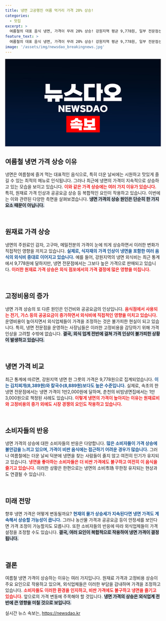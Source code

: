```yaml
---
title: 냉면 고공행진 여름 먹거리 가격 20% 상승!
categories:
  - 맛집
excerpt: >
  여름철의 대표 음식 냉면, 가격이 무려 20% 상승! 강원지역 평균 9,778원, 일부 전문점선 1만3,000원 넘어. 원재료 및 공공요금 인상으로 소비자들 지갑이 더욱 무겁다.
feature_text: >
  여름철의 대표 음식 냉면, 가격이 무려 20% 상승! 강원지역 평균 9,778원, 일부 전문점선 1만3,000원 넘어. 원재료 및 공공요금 인상으로 소비자들 지갑이 더욱 무겁다.
image: '/assets/img/newsdao_breakingnews.jpg'
---
```


<p><img src="/assets/img/newsdao_breakingnews.jpg" alt="koreaapp 속보" /></p>

<h2 data-ke-size="size26">여름철 냉면 가격 상승 이유</h2>

<p data-ke-size="size16">냉면은 여름철에 즐겨 먹는 대표적인 음식으로, 특히 더운 날씨에는 시원하고 맛있게 즐길 수 있는 최적의 메뉴로 인식됩니다. 그러나 최근에 냉면의 가격이 지속적으로 상승하고 있는 모습을 보이고 있습니다. <b><span style="color: #ee2323;">이와 같은 가격 상승에는 여러 가지 이유가 있습니다.</span></b>  특히, 원재료 가격 인상과 공공요금 상승 등 복합적인 요인이 작용하고 있습니다. 이번에는 이와 관련된 다양한 측면을 살펴보겠습니다. <b><span style="background-color: #21538527;">냉면 가격의 상승 원인은 단순히 한 가지 요소 때문이 아닙니다.</span></b></p>

<p data-ke-size="size16">&nbsp;</p>

<h2 data-ke-size="size26">원재료 가격 상승</h2>

<p data-ke-size="size16">냉면의 주원료인 감자, 고구마, 메밀전분의 가격이 눈에 띄게 상승하면서 이러한 변화가 직접적인 영향을 끼치고 있습니다. <b><span style="color: #1a5490;">실제로, 식자재의 가격 인상이 냉면을 포함한 여러 음식의 외식비 증대로 이어지고 있습니다.</span></b> 예를 들어, 강원지역의 냉면 외식비는 최근 통계에서 9,778원에 달하지만, 냉면 전문점에서는 그보다 높은 가격으로 판매되고 있습니다. <b><span style="color: #ee2323;">이러한 원재료 가격 상승은 외식 점포에서의 가격 결정에 많은 영향을 미칩니다.</span></b></p>

<p data-ke-size="size16">&nbsp;</p>

<h2 data-ke-size="size26">고정비용의 증가</h2>

<p data-ke-size="size16">냉면 가격 상승의 또 다른 원인은 인건비와 공공요금의 인상입니다. <b><span style="color: #ee2323;">음식점에서 사용되는 전기, 가스 등의 공공요금이 증가하면서 외식비에 직접적인 영향을 미치고 있습니다.</span></b> 운영비용이 높아지면서 외식업체들이 가격을 조정하는 것은 불가피한 현실이 되고 있습니다. 특히, 냉면 전문점을 운영하는 사장님들은 이러한 고정비용을 감당하기 위해 가격 인상을 고려할 수밖에 없습니다. <b><span style="background-color: #21538527;">결국, 외식 업계 전반에 걸쳐 가격 인상이 불가피한 상황이 발생하고 있습니다.</span></b></p>

<p data-ke-size="size16">&nbsp;</p>

<h2 data-ke-size="size26">냉면 가격 비교</h2>

<p data-ke-size="size16">최근 통계에 따르면, 강원지역 냉면 한 그릇의 가격은 9,778원으로 집계되었습니다. <b><span style="color: #1a5490;">이는 김치찌개(8,389원)와 칼국수(8,889원)보다도 높은 수준입니다.</span></b> 실제로, 속초의 한 냉면 전문점에서는 냉면 가격이 1만2,000원에 달하며, 춘천의 비빔냉면집에서는 1만3,000원으로 책정된 사례도 있습니다. <b><span style="color: #ee2323;">이렇게 냉면의 가격이 높아지는 이유는 원재료비와 고정비용의 증가 외에도 시장 경쟁의 요인도 작용하고 있습니다.</span></b></p>

<p data-ke-size="size16">&nbsp;</p>

<h2 data-ke-size="size26">소비자들의 반응</h2>

<p data-ke-size="size16">냉면 가격의 상승에 대한 소비자들의 반응은 다양합니다. <b><span style="color: #1a5490;">많은 소비자들이 가격 상승에 불안감을 느끼고 있으며, 가격이 비싼 음식에는 접근하기 어려운 경우가 많습니다.</span></b> 그러나 여름철에는 더운 날씨 덕분에 냉면을 찾는 사람들이 줄지 않고 여전히 인기가 유지되고 있습니다. <b><span style="color: #ee2323;">냉면을 좋아하는 소비자들은 더 비싼 가격에도 불구하고 여전히 이 음식을 즐기고 있습니다.</span></b> 이러한 상황은 한편으로는 냉면의 소비市场 무한정 유지되는 현상과도 연결될 수 있습니다.</p>

<p data-ke-size="size16">&nbsp;</p>

<h2 data-ke-size="size26">미래 전망</h2>

<p data-ke-size="size16">향후 냉면 가격은 어떻게 변동될까요? <b><span style="color: #1a5490;">현재의 물가 상승세가 지속된다면 냉면 가격도 계속해서 상승할 가능성이 큽니다.</span></b> 그러나 농산물 가격과 공공요금 등이 안정세를 보인다면 가격 조정이 가능할지도 모릅니다. 또한 소비자들의 반응에 따라 외식업체들이 가격 설정을 조정할 수도 있습니다. <b><span style="background-color: #21538527;">결국, 여러 요인이 복합적으로 작용하여 냉면 가격이 결정됩니다.</span></b></p>

<p data-ke-size="size16">&nbsp;</p>

<h2 data-ke-size="size26">결론</h2>

<p data-ke-size="size16">여름철 냉면 가격이 상승하는 이유는 여러 가지입니다. 원재료 가격과 고정비용 상승이 주요 요인으로 작용하고 있으며, 외식업체들은 이러한 부담을 감내하며 가격을 조정하고 있습니다. <b><span style="color: #ee2323;">소비자들도 이러한 환경을 인지하고, 비싼 가격에도 불구하고 냉면을 즐기고 있습니다.</span></b> 앞으로의 가격 변동에 주목해야 할 것입니다. <b><span style="background-color: #21538527;">냉면 가격의 상승은 외식업계 전반에 큰 영향을 미칠 것으로 보입니다.</span></b></p>
실시간 뉴스 속보는, <a href="https://newsdao.kr" rel="dofollow">https://newsdao.kr</a>


